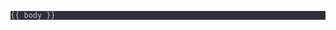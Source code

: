 <pre data-lang="custom" style="background-color:#2b303b;color:#c0c5ce;" class="language-custom "><code class="language-custom" data-lang="custom">{{ body }}
</code></pre>